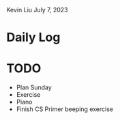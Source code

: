 Kevin Liu
July 7, 2023

# Daily Log

# TODO
- Plan Sunday
- Exercise
- Piano
- Finish CS Primer beeping exercise
